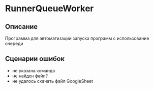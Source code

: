 # RunnerQueueWorker

## Описание
Программа для автоматизации запуска программ с использование очереди

## Сценарии ошибок
- не указана команда
- не найден файл?
- не удалось скачать файл GoogleSheet